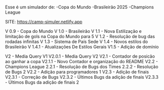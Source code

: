Esse é um simulador de:
-Copa do Mundo
-Brasileirão 2025
-Champions League

SITE: https://camp-simuler.netlify.app


V 0.9 - Copa do Mundo
V 1.0 - Brasileirão
V 1.1 - Nova Estilização e limitação de gols na Copa do Mundo para 5
V 1.2 - Resolução de bug das rodadas infinitas
V 1.3 - Sistema de País Sede
V 1.4 - Novos estilos do Brasileirão
       V 1.4.1 - Atualizações De Estilos Gerais
V1.5 - Adição de domínio       

V2 - Media Query V1
       V2.0.1 - Media Query V2
V2.1 - Contador de posicão ao ganhar a copa
       V2.1.1 - Novo Contador e organização do README
V2.2 - Champions League
       2.2.1 - Resolução de Bugs dos Times
       2.2.2 - Resolução de Bugs 2
V2.2 - Adição para programadores 1
V2.3 - Adição de finais
       V2.3.1 - Correção de Bugs
       V2.3.2 - Últimos Bugs da adição de finais
       V2.3.3 - Últimos Bugs da adição de finais 2